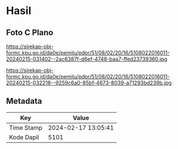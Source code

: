 # Hasil

## Foto C Plano

https://sirekap-obj-formc.kpu.go.id/da0e/pemilu/pdpr/51/08/02/20/16/5108022016011-20240215-031402--2ac6387f-d6ef-4748-baa7-ffed23739360.jpg

https://sirekap-obj-formc.kpu.go.id/da0e/pemilu/pdpr/51/08/02/20/16/5108022016011-20240215-032218--9259c6a0-85bf-4673-8039-a71293bd239b.jpg


## Metadata

| Key        | Value               |
| ---------- | ------------------- |
| Time Stamp | 2024-02-17 13:05:41 |
| Kode Dapil | 5101                |



